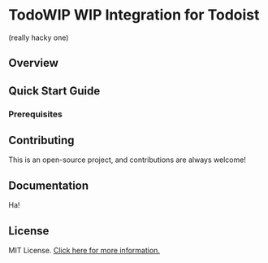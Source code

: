 # TodoWIP WIP Integration for Todoist

(really hacky one)

## Overview


## Quick Start Guide

### Prerequisites

## Contributing

This is an open-source project, and contributions are always welcome!

## Documentation

Ha!

## License

MIT License. [Click here for more information.](LICENSE.md)
